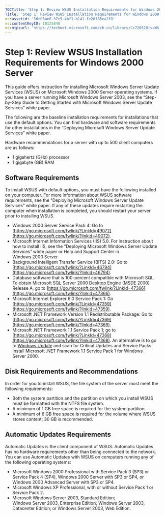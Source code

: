 ```yaml
---
TOCTitle: 'Step 1: Review WSUS Installation Requirements for Windows 2000 Server'
Title: 'Step 1: Review WSUS Installation Requirements for Windows 2000 Server'
ms:assetid: '56c03ae6-37c5-4bf1-b141-fe20f85ea2f0'
ms:contentKeyID: 18125848
ms:mtpsurl: 'https://technet.microsoft.com/zh-cn/library/Cc720528(v=WS.10)'
---
```


Step 1: Review WSUS Installation Requirements for Windows 2000 Server
=====================================================================

This guide offers instruction for installing Microsoft Windows Server Update Services (WSUS) on Microsoft Windows 2000 Server operating systems. If you have a server running Microsoft Windows Server 2003, see the “Step-by-Step Guide to Getting Started with Microsoft Windows Server Update Services” white paper.

The following are the baseline installation requirements for installations that use the default options. You can find hardware and software requirements for other installations in the “Deploying Microsoft Windows Server Update Services” white paper.

Hardware recommendations for a server with up to 500 client computers are as follows:

-   1 gigahertz (GHz) processor
-   1 gigabyte (GB) RAM

Software Requirements
---------------------

To install WSUS with default options, you must have the following installed on your computer. For more information about WSUS software requirements, see the “Deploying Microsoft Windows Server Update Services” white paper. If any of these updates require restarting the computer when installation is completed, you should restart your server prior to installing WSUS.

-   Windows 2000 Server Service Pack 4: Go to [https://go.microsoft.com/fwlink/?LinkId=49072](https://go.microsoft.com/fwlink/?linkid=49072).
-   Microsoft Internet Information Services (IIS) 5.0. For instruction about how to install IIS, see the “Deploying Microsoft Windows Server Update Services” white paper or Help and Support Center in Windows 2000 Server.
-   Background Intelligent Transfer Service (BITS) 2.0: Go to [https://go.microsoft.com/fwlink/?LinkId=46794](https://go.microsoft.com/fwlink/?linkid=46794).
-   Database software that is 100-percent compatible with Microsoft SQL. To obtain Microsoft SQL Server 2000 Desktop Engine (MSDE 2000) Release A, go to [https://go.microsoft.com/fwlink/?LinkId=47366](https://go.microsoft.com/fwlink/?linkid=47366).
-   Microsoft Internet Explorer 6.0 Service Pack 1: Go [https://go.microsoft.com/fwlink/?LinkId=47359](https://go.microsoft.com/fwlink/?linkid=47359).
-   Microsoft .NET Framework Version 1.1 Redistributable Package: Go to [https://go.microsoft.com/fwlink/?LinkId=47369](https://go.microsoft.com/fwlink/?linkid=47369).
-   Microsoft .NET Framework 1.1 Service Pack 1; go to [https://go.microsoft.com/fwlink/?LinkId=47368](https://go.microsoft.com/fwlink/?linkid=47368).
    An alternative is to go to [Windows Update](https://go.microsoft.com/fwlink/?linkid=47370) and scan for Critical Updates and Service Packs. Install Microsoft .NET Framework 1.1 Service Pack 1 for Windows Server 2000.

Disk Requirements and Recommendations
-------------------------------------

In order for you to install WSUS, the file system of the server must meet the following requirements:

-   Both the system partition and the partition on which you install WSUS must be formatted with the NTFS file system.
-   A minimum of 1 GB free space is required for the system partition.
-   A minimum of 6 GB free space is required for the volume where WSUS stores content; 30 GB is recommended.

Automatic Updates Requirements
------------------------------

Automatic Updates is the client component of WSUS. Automatic Updates has no hardware requirements other than being connected to the network. You can use Automatic Updates with WSUS on computers running any of the following operating systems:

-   Microsoft Windows 2000 Professional with Service Pack 3 (SP3) or Service Pack 4 (SP4), Windows 2000 Server with SP3 or SP4, or Windows 2000 Advanced Server with SP3 or SP4.
-   Microsoft Windows XP Professional, with or without Service Pack 1 or Service Pack 2.
-   Microsoft Windows Server 2003, Standard Edition; Windows Server 2003, Enterprise Edition; Windows Server 2003, Datacenter Edition; or Windows Server 2003, Web Edition.
